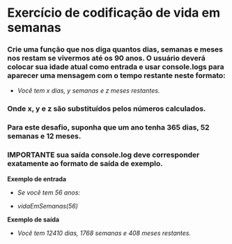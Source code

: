 # Exercício de codificação de vida em semanas

### Crie uma função que nos diga quantos dias, semanas e meses nos restam se vivermos até os 90 anos. O usuário deverá colocar sua idade atual como entrada e usar console.logs para aparecer uma mensagem com o tempo restante neste formato:

- *Você tem x dias, y semanas e z meses restantes.*

### Onde x, y e z são substituídos pelos números calculados.

### Para este desafio, suponha que um ano tenha 365 dias, 52 semanas e 12 meses.

### **IMPORTANTE** sua saída console.log deve corresponder exatamente ao formato de saída de exemplo.

**Exemplo de entrada**

- *Se você tem 56 anos:*

- *vidaEmSemanas(56)*

**Exemplo de saída**

- *Você tem 12410 dias, 1768 semanas e 408 meses restantes.*
